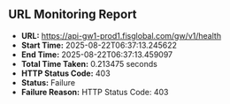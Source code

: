 ## URL Monitoring Report

- **URL:** https://api-gw1-prod1.fisglobal.com/gw/v1/health
- **Start Time:** 2025-08-22T06:37:13.245622
- **End Time:** 2025-08-22T06:37:13.459097
- **Total Time Taken:** 0.213475 seconds
- **HTTP Status Code:** 403
- **Status:** Failure
- **Failure Reason:** HTTP Status Code: 403
